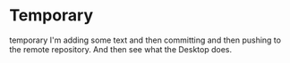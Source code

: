 # Temporary
temporary
I'm adding some text and then committing and then pushing to the remote repository. And then see what the Desktop does.
